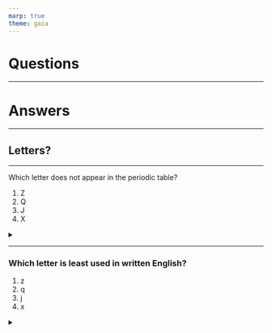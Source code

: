 ```yaml
---
marp: true
theme: gaia
---
```

# Questions
---
# Answers
---

## Letters?

---
Which letter does not appear in the periodic table?
1. Z
2. Q
3. J
4. X

<details>
<summary></summary>
  
- 3. J

</details>

---

### Which letter is least used in written English?
1. z
2. q
3. j
4. x

<details>
<summary></summary>
  
- 1. Z

</details>
